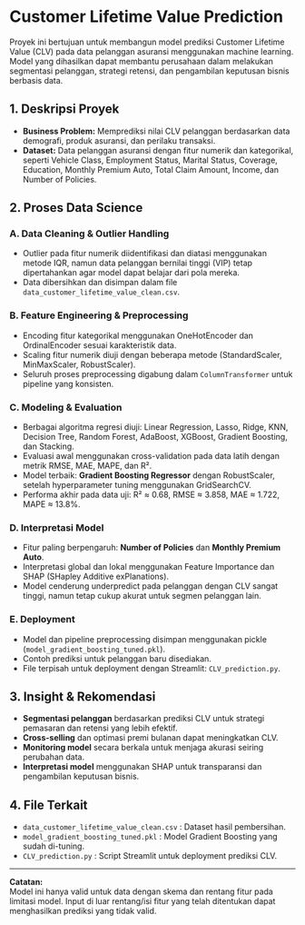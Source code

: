 # Customer Lifetime Value Prediction

Proyek ini bertujuan untuk membangun model prediksi Customer Lifetime Value (CLV) pada data pelanggan asuransi menggunakan machine learning. Model yang dihasilkan dapat membantu perusahaan dalam melakukan segmentasi pelanggan, strategi retensi, dan pengambilan keputusan bisnis berbasis data.

## 1. Deskripsi Proyek

- **Business Problem:** Memprediksi nilai CLV pelanggan berdasarkan data demografi, produk asuransi, dan perilaku transaksi.
- **Dataset:** Data pelanggan asuransi dengan fitur numerik dan kategorikal, seperti Vehicle Class, Employment Status, Marital Status, Coverage, Education, Monthly Premium Auto, Total Claim Amount, Income, dan Number of Policies.

## 2. Proses Data Science

### A. Data Cleaning & Outlier Handling
- Outlier pada fitur numerik diidentifikasi dan diatasi menggunakan metode IQR, namun data pelanggan bernilai tinggi (VIP) tetap dipertahankan agar model dapat belajar dari pola mereka.
- Data dibersihkan dan disimpan dalam file `data_customer_lifetime_value_clean.csv`.

### B. Feature Engineering & Preprocessing
- Encoding fitur kategorikal menggunakan OneHotEncoder dan OrdinalEncoder sesuai karakteristik data.
- Scaling fitur numerik diuji dengan beberapa metode (StandardScaler, MinMaxScaler, RobustScaler).
- Seluruh proses preprocessing digabung dalam `ColumnTransformer` untuk pipeline yang konsisten.

### C. Modeling & Evaluation
- Berbagai algoritma regresi diuji: Linear Regression, Lasso, Ridge, KNN, Decision Tree, Random Forest, AdaBoost, XGBoost, Gradient Boosting, dan Stacking.
- Evaluasi awal menggunakan cross-validation pada data latih dengan metrik RMSE, MAE, MAPE, dan R².
- Model terbaik: **Gradient Boosting Regressor** dengan RobustScaler, setelah hyperparameter tuning menggunakan GridSearchCV.
- Performa akhir pada data uji: R² ≈ 0.68, RMSE ≈ 3.858, MAE ≈ 1.722, MAPE ≈ 13.8%.

### D. Interpretasi Model
- Fitur paling berpengaruh: **Number of Policies** dan **Monthly Premium Auto**.
- Interpretasi global dan lokal menggunakan Feature Importance dan SHAP (SHapley Additive exPlanations).
- Model cenderung underpredict pada pelanggan dengan CLV sangat tinggi, namun tetap cukup akurat untuk segmen pelanggan lain.

### E. Deployment
- Model dan pipeline preprocessing disimpan menggunakan pickle (`model_gradient_boosting_tuned.pkl`).
- Contoh prediksi untuk pelanggan baru disediakan.
- File terpisah untuk deployment dengan Streamlit: `CLV_prediction.py`.

## 3. Insight & Rekomendasi

- **Segmentasi pelanggan** berdasarkan prediksi CLV untuk strategi pemasaran dan retensi yang lebih efektif.
- **Cross-selling** dan optimasi premi bulanan dapat meningkatkan CLV.
- **Monitoring model** secara berkala untuk menjaga akurasi seiring perubahan data.
- **Interpretasi model** menggunakan SHAP untuk transparansi dan pengambilan keputusan bisnis.

## 4. File Terkait

- `data_customer_lifetime_value_clean.csv` : Dataset hasil pembersihan.
- `model_gradient_boosting_tuned.pkl` : Model Gradient Boosting yang sudah di-tuning.
- `CLV_prediction.py` : Script Streamlit untuk deployment prediksi CLV.

---

**Catatan:**  
Model ini hanya valid untuk data dengan skema dan rentang fitur pada limitasi model. Input di luar rentang/isi fitur yang telah ditentukan dapat menghasilkan prediksi yang tidak valid.
